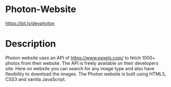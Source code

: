 # Photon-Website

https://bit.ly/devphoton

# Description

Photon website uses an API of https://www.pexels.com/ to fetch 1000+ photos from their website. The API is freely available on their developers site. 
Here on website you can search for any image type and also have flexibility to download the images.
The Photon website is built using HTML5, CSS3 and vanilla JavaScript.

